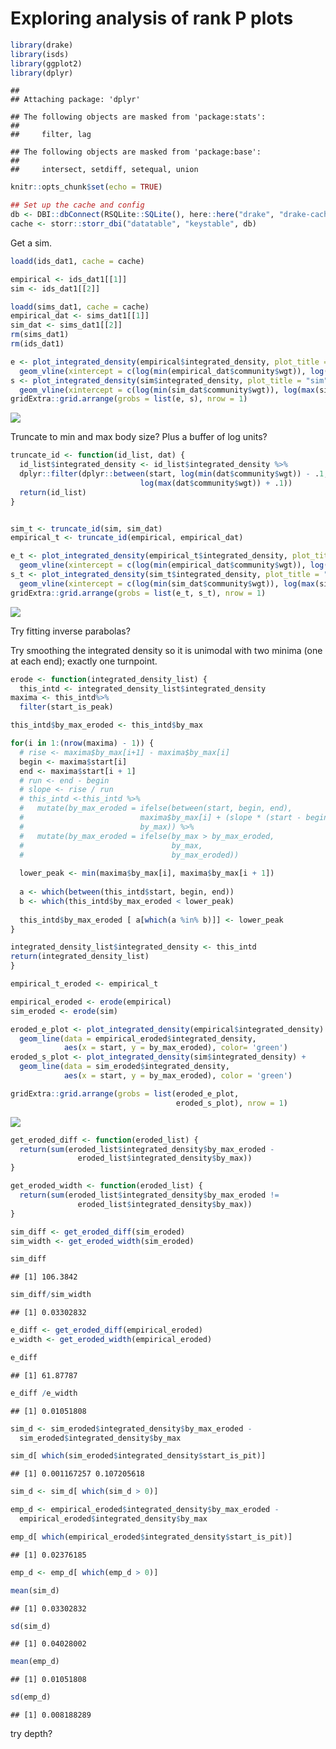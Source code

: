 Exploring analysis of rank P plots
================

``` r
library(drake)
library(isds)
library(ggplot2)
library(dplyr)
```

    ## 
    ## Attaching package: 'dplyr'

    ## The following objects are masked from 'package:stats':
    ## 
    ##     filter, lag

    ## The following objects are masked from 'package:base':
    ## 
    ##     intersect, setdiff, setequal, union

``` r
knitr::opts_chunk$set(echo = TRUE)

## Set up the cache and config
db <- DBI::dbConnect(RSQLite::SQLite(), here::here("drake", "drake-cache.sqlite"))
cache <- storr::storr_dbi("datatable", "keystable", db)
```

Get a sim.

``` r
loadd(ids_dat1, cache = cache)

empirical <- ids_dat1[[1]]
sim <- ids_dat1[[2]]

loadd(sims_dat1, cache = cache)
empirical_dat <- sims_dat1[[1]]
sim_dat <- sims_dat1[[2]]
rm(sims_dat1)
rm(ids_dat1)
```

``` r
e <- plot_integrated_density(empirical$integrated_density, plot_title = "empirical") +
  geom_vline(xintercept = c(log(min(empirical_dat$community$wgt)), log(max(empirical_dat$community$wgt))))
s <- plot_integrated_density(sim$integrated_density, plot_title = "sim")+
  geom_vline(xintercept = c(log(min(sim_dat$community$wgt)), log(max(sim_dat$community$wgt))))
gridExtra::grid.arrange(grobs = list(e, s), nrow = 1)
```

![](toy_p_files/figure-markdown_github/plot-1.png)

Truncate to min and max body size? Plus a buffer of log units?

``` r
truncate_id <- function(id_list, dat) {
  id_list$integrated_density <- id_list$integrated_density %>%
  dplyr::filter(dplyr::between(start, log(min(dat$community$wgt)) - .1,
                             log(max(dat$community$wgt)) + .1))
  return(id_list)
}


sim_t <- truncate_id(sim, sim_dat)
empirical_t <- truncate_id(empirical, empirical_dat)

e_t <- plot_integrated_density(empirical_t$integrated_density, plot_title = "empirical truncated") +
  geom_vline(xintercept = c(log(min(empirical_dat$community$wgt)), log(max(empirical_dat$community$wgt))))
s_t <- plot_integrated_density(sim_t$integrated_density, plot_title = "sim truncated")+
  geom_vline(xintercept = c(log(min(sim_dat$community$wgt)), log(max(sim_dat$community$wgt))))
gridExtra::grid.arrange(grobs = list(e_t, s_t), nrow = 1)
```

![](toy_p_files/figure-markdown_github/truncate%20ids-1.png)

Try fitting inverse parabolas?

Try smoothing the integrated density so it is unimodal with two minima (one at each end); exactly one turnpoint.

``` r
erode <- function(integrated_density_list) {
  this_intd <- integrated_density_list$integrated_density
maxima <- this_intd%>%
  filter(start_is_peak)

this_intd$by_max_eroded <- this_intd$by_max

for(i in 1:(nrow(maxima) - 1)) {
  # rise <- maxima$by_max[i+1] - maxima$by_max[i]
  begin <- maxima$start[i]
  end <- maxima$start[i + 1]
  # run <- end - begin
  # slope <- rise / run
  # this_intd <-this_intd %>%
  #   mutate(by_max_eroded = ifelse(between(start, begin, end),
  #                          maxima$by_max[i] + (slope * (start - begin)), 
  #                          by_max)) %>%
  #   mutate(by_max_eroded = ifelse(by_max > by_max_eroded,
  #                                 by_max,
  #                                 by_max_eroded))
  
  lower_peak <- min(maxima$by_max[i], maxima$by_max[i + 1])
  
  a <- which(between(this_intd$start, begin, end))
  b <- which(this_intd$by_max_eroded < lower_peak)
  
  this_intd$by_max_eroded [ a[which(a %in% b)]] <- lower_peak
}

integrated_density_list$integrated_density <- this_intd
return(integrated_density_list)
}

empirical_t_eroded <- empirical_t

empirical_eroded <- erode(empirical)
sim_eroded <- erode(sim)

eroded_e_plot <- plot_integrated_density(empirical$integrated_density) +
  geom_line(data = empirical_eroded$integrated_density,
            aes(x = start, y = by_max_eroded), color= 'green')
eroded_s_plot <- plot_integrated_density(sim$integrated_density) +
  geom_line(data = sim_eroded$integrated_density,
            aes(x = start, y = by_max_eroded), color = 'green')

gridExtra::grid.arrange(grobs = list(eroded_e_plot,
                                     eroded_s_plot), nrow = 1)
```

![](toy_p_files/figure-markdown_github/erosion-1.png)

``` r
get_eroded_diff <- function(eroded_list) {
  return(sum(eroded_list$integrated_density$by_max_eroded - 
               eroded_list$integrated_density$by_max))
}

get_eroded_width <- function(eroded_list) {
  return(sum(eroded_list$integrated_density$by_max_eroded !=
               eroded_list$integrated_density$by_max))
}

sim_diff <- get_eroded_diff(sim_eroded)
sim_width <- get_eroded_width(sim_eroded)

sim_diff
```

    ## [1] 106.3842

``` r
sim_diff/sim_width
```

    ## [1] 0.03302832

``` r
e_diff <- get_eroded_diff(empirical_eroded)
e_width <- get_eroded_width(empirical_eroded)

e_diff
```

    ## [1] 61.87787

``` r
e_diff /e_width
```

    ## [1] 0.01051808

``` r
sim_d <- sim_eroded$integrated_density$by_max_eroded - 
  sim_eroded$integrated_density$by_max

sim_d[ which(sim_eroded$integrated_density$start_is_pit)]
```

    ## [1] 0.001167257 0.107205618

``` r
sim_d <- sim_d[ which(sim_d > 0)]

emp_d <- empirical_eroded$integrated_density$by_max_eroded -
  empirical_eroded$integrated_density$by_max

emp_d[ which(empirical_eroded$integrated_density$start_is_pit)]
```

    ## [1] 0.02376185

``` r
emp_d <- emp_d[ which(emp_d > 0)]

mean(sim_d)
```

    ## [1] 0.03302832

``` r
sd(sim_d)
```

    ## [1] 0.04028002

``` r
mean(emp_d)
```

    ## [1] 0.01051808

``` r
sd(emp_d)
```

    ## [1] 0.008188289

try depth?
